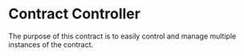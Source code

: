 # Contract Controller
The purpose of this contract is to easily control and manage multiple instances of the contract.
